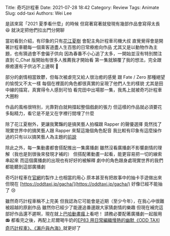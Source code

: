 Title: 奇巧計程車
Date: 2021-07-28 18:42
Category: Review
Tags: Animate
Slug: odd-taxi
Authors: Wei Lee

是該來寫「2021 夏季看什麼」的時候
但寫著寫著就發現有幾部作品會寫得太長 😆
就決定把他們拉出門分開聊

<!--more-->

當初看到介紹，有印象的只有[花江夏樹](https://zh.wikipedia.org/zh-tw/%E8%8A%B1%E6%B1%9F%E5%A4%8F%E6%A8%B9) 會配主角計程車司機大叔
直覺覺得會是開著計程車聽每一個乘客道盡人生百態的日常療癒向作品
尤其又是以動物作為主題，也有猜過會不會偏子供向
因為春番不小心追了太多，一開始並沒有特別關注
直到 C_Chat 版開始有很多人推薦我才開始看
第一集就顛覆了我的想法，完全跟療癒還有子供沾不上邊啊 🤣

部分的劇情相當致鬱，但每次被虐完又給人很治癒的感覺
跟 Fate / Zero 那種絕望的愉悅又不太一樣
每個在裡面的角色都很真實的呈現了他們人生的樣貌
尤其是田中線的描寫，真實得令人感到可怕
看完田中出場那一集，我馬上就被奇巧計程車大圈粉

作品的風格很特別，光靠對白就夠撐起整個戲劇的張力
但這樣的作品就必須要花多點精力，看它是不是又在字裡行間埋了什麼

除了花江夏樹外，更讓我驚豔的是搞笑藝人拍檔跟 Rapper 的聲優選擇
竟然找了現實世界中的搞笑藝人跟 Rapper 來幫這幾個角色配音
我比較有印象有這麼操作過的只有以以搞笑藝人為主題的[前說](https://ani.gamer.com.tw/animeVideo.php?sn=18491)

除此之外，每一集動畫都會搭配推出一集廣播劇
雖然沒看廣播劇不影響劇情的理解（我也是到很後來發現才補的）
但搭配著動畫一起看，能更容易把一切的線索串起來
而這個廣播劇的出現也有好好的被解釋
劇中的角色跟身處現實世界的我們都能聽到這部廣播劇

奇巧計程車在[官網](https://oddtaxi.jp/)的製作上也相當的用心
原本甚至有把故事中的抽卡手遊做出來
但現在 [https://oddtaxi.jp/gacha/](https://oddtaxi.jp/gacha/) 好像已經不能抽了 😢

雖然奇巧計程車稱不上完美
但我認為它可能會是近期（至少今年），在我心中很難被超越的原創作品
雖然你已經少了能邊追番邊跟大家猜劇情的樂趣
但現在補完這部好作品還不遲啊，現在就上[巴哈動畫瘋](https://ani.gamer.com.tw/animeVideo.php?sn=22238)上看吧！
請務必要配著廣播劇一起服用 📻
都看完之後，再配上尼爾喝牛奶的[EP83 用日常編織慢熱的幽默《ODD TAXI 奇巧計程車》、《瀨戶與內海》](https://neildrinkmilk.firstory.io/episodes/ckqa881hn9qqd0880e6qm6d6f)就更好了
